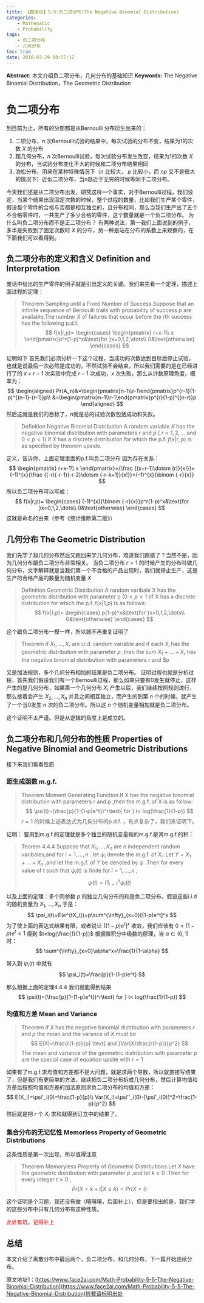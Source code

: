 ```yaml
---
title: 【概率论】5-5:负二项分布(The Negative Binomial Distribution)
categories:
    - Mathematic
    - Probability
tags:
    - 负二项分布
    - 几何分布
toc: true
date: 2018-03-29 08:57:12
---
```


**Abstract:** 本文介绍负二项分布，几何分布的基础知识
**Keywords:** The Negative Binomial Distribution，The Geometric Distribution

<!--more-->
# 负二项分布
到目前为止，所有的分部都是从Bernoulli 分布衍生出来的：
1. 二项分布，$n$ 次Bernoulli试验的结果中，每次试验的分布不变，结果为1的次数 $X$ 的分布
2. 超几何分布，$n$ 次Bernoulli试验，每次试验分布发生改变，结果为1的次数 $X$ 的分布，当试验分布变化不大的时候和二项分布结果相同
3. 泊松分布，用来在某种特殊情况下（$n$ 比较大， $p$ 比较小，而 $np$ 又不是很大的情况下）近似二项分布，当n趋近于无穷的时候等同于二项分布。

今天我们还是从二项分布出发，研究这样一个事实，对于Bernoulli过程，我们设定，当某个结果出现固定次数的时候，整个过程的数量，比如我们生产某个零件，假设每个零件的合格与否都是相互独立的，且分布相同，那么当我们生产出了五个不合格零件时，一共生产了多少合格的零件，这个数量就是一个负二项分布。
为什么叫负二项分布而不是正二项分布？
有两种说法，第一我们上面说到的例子，多半是失败到了固定次数时 $X$ 的分布，另一种是站在分布的系数上来观察的，在下面我们可以看得到。
## 负二项分布的定义和含义 Definition and Interpretation
废话中给出的生产零件的例子就是引出定义的关键。我们来先看一个定理，描述上面过程的定理：
>Theorem Sampling until a Fixed Number of Success.Suppose that an infinite sequence of Bernoulli trails with probability of success $p$ are available.The number $X$ of failures that occur before the $r$th success has the following p.d.f.
$$
f(x|r,p)=
\begin{cases}
\begin{pmatrix}
r+x-1\\
x
\end{pmatrix}p^r(1-p)^x&\text{for }x=0,1,2,\dots\\
0&\text{otherwise}
\end{cases}
$$

证明如下
首先我们必须分析一下这个过程，当成功的次数达到目标后停止试验，也就是说最后一次必然是成功的，不然试验不会结束，所以我们需要的是在已经进行了的 $x+r-1$ 次实验中完成 $r-1$ 次成功，$x$ 次失败，那么从计数原理角度，概率为：
$$
\begin{aligned}
Pr(A_n)&=\begin{pmatrix}n-1\\r-1\end{pmatrix}p^{r-1}(1-p)^{(n-1)-(r-1)}p\\
&=\begin{pmatrix}n-1\\r-1\end{pmatrix}p^{r}(1-p)^{(n-r)}p
\end{aligned}
$$
然后这就是我们的目标了，n就是总的试验次数包括成功和失败。

>Definition Negative Binomial Distribution.A random variable $X$ has the negative binomial distribution with parameters $r$ and $p$ ( $r=1,2,\dots$ and $0 < p < 1$) if $X$ has a discrete distribution for which the p.f. $f(x|r,p)$ is as specified by theorem upside.

定义，告诉你，上面定理里面的p.f.叫负二项分布
因为存在关系：
$$
\begin{pmatrix}
r+x-1\\
x
\end{pmatrix}={\frac {(x+r-1)\dotsm (r)}{x!}}=(-1)^{x}{\frac {(-r)(-r-1)(-r-2)\dotsm (-r-k+1)}{x!}}=(-1)^{x}{\binom {-r}{x}}
$$
所以负二项分布可以写成：
$$
f(x|r,p)=
\begin{cases}
(-1)^{x}{\binom {-r}{x}}p^r(1-p)^x&\text{for }x=0,1,2,\dots\\
0&\text{otherwise}
\end{cases}
$$
这就是命名的由来（参考《统计推断第二版》）

## 几何分布 The Geometric Distribution
我们先学了超几何分布然后又跑回来学几何分布，难道我们跑错了？当然不是，因为几何分布跟负二项分布非常相关。
当负二项分布 $r=1$ 的时候产生的分布叫做几何分布，文字解释就是当我们第一个不合格的产品出现时，我们就停止生产，这是生产的合格产品的数量为随机变量 $X$

>Definition Geometric Distribution.A random varibale X has the geometric distribution with parameter p ($0 < p < 1$ )if X has a discrete distribution for which the p.f. f(x|1,p) is as follows:
$$
f(x|1,p)=
\begin{cases}
p(1-p)^x&\text{for }x=0,1,2,\dots\\
0&\text{otherwise}
\end{cases}
$$

这个跟负二项分布一模一样，所以就不再重复证明了
>Theorem if $X_1,\dots,X_r$ are i.i.d. random variable and if each $X_i$ has the geometric distribution with parameter $p$ ,then the sum $X_1+\dots+X_r$ has the negative binomial distribution with parameters $r$ and $p

又是加法规则，多个几何分布相加的结果是负二项分布。
证明过程也就是分析过程，首先我们假设我们有一个Bernoulli过程，那么如果只要有0发生就停止，这样产生的是几何分布，如果第一个几何分布 $X_i$ 产生以后，我们继续按照规则进行，那么接着会产生 $X_2,\dots,X_n$ 并且之间相互独立，而产生的到第 $n$ 个的时候，就产生了一个当0发生 $n$ 次的负二项分布。所以这 $n$ 个随机变量相加就是负二项分布。

这个证明不太严谨。但是从逻辑的角度上是成立的。
## 负二项分布和几何分布的性质 Properties of Negative Binomial and Geometric Distributions
接下来我们看看性质
### 距生成函数 m.g.f.
>Theorem Moment Generating Function.If X has the negative binomial distribution with parameters r and p ,then the m.g.f. of X is as follow:
$$
\psi(t)=(\frac{p}{1-(1-p)e^t})^r\text{ for } t< log(\frac{1}{1-p})
$$
$r=1$ 的时候上述表达式为几何分布的p.d.f. ，有点复杂了，我们来证明下。

证明：
要用到m.g.f.的定理就是多个独立的随机变量和的m.g.f.是其m.g.f.的积：
>Teorem 4.4.4 Suppose that $X_1,\dots,X_n$ are $n$ independent random varibales;and for $i=1,\dots,n$ . let $\psi_i$ denote the m.g.f. of $X_i$ .Let $Y=X_1+\dots+X_n$ ,and let the m.g.f. of $Y$ be denoted by $\psi$ .Then for every value of t such that $\psi_i(t)$ is finite for $i=1,\dots,n$ ,
$$
\psi(t)=\Pi^{n}_{i=1}\psi_i(t)
$$

以及上面的定理：多个同参数 $p$ 的独立几何分布的和是负二项分布，假设这些i.i.d的随机变量为 $X_1,\dots,X_n$
于是：
$$
\psi_i(t)=E(e^{tX_i})=p\sum^{\infty}_{x=0}[(1-p)e^t]^x
$$
为了使上面的表达式结果有限，或者说让 $[(1-p)e^t]^x$ 收敛，我们应该有 $0< (1-p)e^t < 1$  得到 $t<log(\frac{1}{1-p})$
根据微积分中级数的原理，当 $\alpha\in (0,1)$ 时：
$$
\sum^{\infty}_{x=0}\alpha^x=\frac{1}{1-\alpha}
$$

带入到 $\psi_i(t)$ 中就有
$$
\psi_i(t)=\frac{p}{1-(1-p)e^t}
$$

那么根据上面的定理4.4.4 我们就能得到结果
$$
\psi(t)=(\frac{p}{1-(1-p)e^t})^r\text{ for } t< log(\frac{1}{1-p})
$$

### 均值和方差 Mean and Variance
>Theorem if $X$ has the negative binomial distribution with parameters $r$ and $p$ the mean and the varance of $X$ must be
$$
E(X)=\frac{r(1-p)}{p} \text{ and }Var(X)\frac{r(1-p)}{p^2}
$$
The mean and variance of the geometric distribution with parameter $p$ are the special case of equation upsite with $r=1$

如果有了m.g.f.求均值和方差都不是大问题，就是求两个导数，所以就直接写结果了，但是我们有更简单的方法，继续把负二项分布拆成几何分布，然后计算均值和方差后按照均值和方差的加法原则求负二项分布的均值和方差：
$$
E(X_i)=\psi'_i(0)=\frac{1-p}{p}\\
Var(X_i)=\psi''_i(0)-[\psi'_i(0)]^2=\frac{1-p}{p^2}
$$
然后就是把 $r$ 个 $X_i$ 求和就得到订立中的结果了。

### 集合分布的无记忆性 Memorless Property of Geometric Distributions
这条性质是第一次出现，所以值得注意
>Theorem Memoryless Property of Geometric Distributions.Let $X$ have the geometric distribution with parameter $p$ ,and let $k\geq 0$ .Then for every integer $t\geq 0$ ,
$$
Pr(X=k+t|X\geq k)=Pr(X=t)
$$

这个证明是个习题，我还没有做（嘻嘻嘻，后面补上），但是要指出的是，我们学的这些分布中只有几何分布有这种性质。

<font color='ff000'>此处有坑，记得补上</font>


## 总结
本文介绍了离散分布中最后两个，负二项分布，和几何分布，下一篇开始连续分布。





原文地址1：[https://www.face2ai.com/Math-Probability-5-5-The-Negative-Binomial-Distribution](https://www.face2ai.com/Math-Probability-5-5-The-Negative-Binomial-Distribution)转载请标明出处
